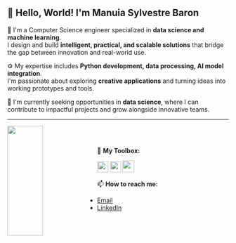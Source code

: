 ## 👋 Hello, World! I'm Manuia Sylvestre Baron

💼 I'm a Computer Science engineer specialized in **data science and machine learning**.  
I design and build **intelligent, practical, and scalable solutions** that bridge the gap between innovation and real-world use.

⚙️ My expertise includes **Python development, data processing, AI model integration**.  
I'm passionate about exploring **creative applications** and turning ideas into working prototypes and tools.

🚀 I'm currently seeking opportunities in **data science**, where I can contribute to impactful projects and grow alongside innovative teams.

---
<head>
    <link rel="stylesheet" href="https://cdn.jsdelivr.net/gh/devicons/devicon@v2.15.1/devicon.min.css">
</head>
<body>
    <div display='inline-block' margin-bottom = '0'>
        <img height='250em' align='left' width = '40%' margin-bottom = 0px src='https://github-readme-stats.vercel.app/api?username=manuiasylb&theme=graywhite&show_icons=true'></img>
       <!-- <img height='200em' width = '40%' margin-top = 0px src='https://github-readme-stats.vercel.app/api/top-langs/?username=lgdutras&theme=graywhite&show_icons=true'><br> -->
    </div>    </br></br>
    <div display='inline-block' margin-top = '0'>    
    <p> 🧰 <b>My Toolbox:</b> </p>
        <img id='PythonICO' witdh = '10%' height = '25em' display='inline' src="https://img.shields.io/badge/Python-14354C?style=for-the-badge&logo=python&logoColor=white"/>
        <img id='dockerICO' witdh = '10%' height = '25em' display='inline' src="https://img.shields.io/badge/Docker-0DB7ED?style=for-the-badge&logo=Docker&logoColor=white"/>
        <img id='MySQLICO' witdh = '50%' height = '27em' display='inline' src="https://img.shields.io/badge/MySQL-005C84?style=for-the-badge&logo=mysql&logoColor=white">
    </div>
    <div align="left" style="margin-top: 0;">
          <p>📫 <b>How to reach me:</b></p>
      <ul>
        <li><a href="mailto:manuia.sylvestrebaron@gmail.com">Email</a></li>
        <li><a href="https://www.linkedin.com/in/manuiasylvestrebaron" target="_blank">LinkedIn</a></li>
      </ul>
    </div>
</body>
